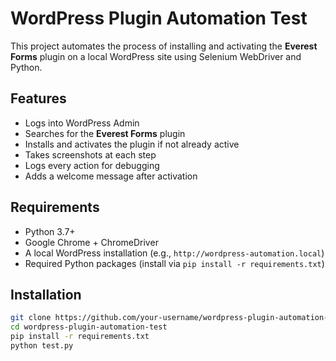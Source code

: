 # WordPress Plugin Automation Test

This project automates the process of installing and activating the **Everest Forms** plugin on a local WordPress site using Selenium WebDriver and Python.

## Features

- Logs into WordPress Admin
- Searches for the **Everest Forms** plugin
- Installs and activates the plugin if not already active
- Takes screenshots at each step
- Logs every action for debugging
- Adds a welcome message after activation

## Requirements

- Python 3.7+
- Google Chrome + ChromeDriver
- A local WordPress installation (e.g., `http://wordpress-automation.local`)
- Required Python packages (install via `pip install -r requirements.txt`)

## Installation

```bash
git clone https://github.com/your-username/wordpress-plugin-automation-test.git
cd wordpress-plugin-automation-test
pip install -r requirements.txt
python test.py
